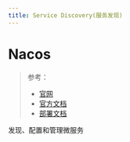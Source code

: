 ```yaml
---
title: Service Discovery(服务发现)
---
```


# Nacos

> 参考：
> 
> - [官网](https://nacos.io/zh-cn/index.html)
> - [官方文档](https://nacos.io/zh-cn/docs/what-is-nacos.html)
> - [部署文档](https://github.com/nacos-group/nacos-k8s)

发现、配置和管理微服务
